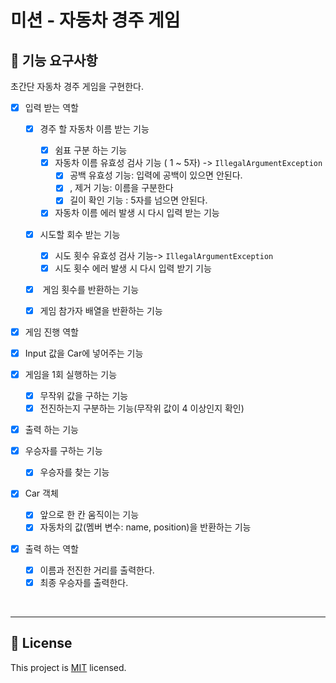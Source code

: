 # 미션 - 자동차 경주 게임

## 🚀 기능 요구사항

초간단 자동차 경주 게임을 구현한다.

- [x] 입력 받는 역할

  - [x] 경주 할 자동차 이름 받는 기능
    - [x] 쉼표 구분 하는 기능
    - [x] 자동차 이름 유효성 검사 기능 ( 1 ~ 5자) ->  `IllegalArgumentException`
      - [x] 공백 유효성 기능: 입력에 공백이 있으면 안된다.
      - [x] , 제거 기능: 이름을 구분한다
      - [x] 길이 확인 기능 : 5자를 넘으면 안된다.
    - [x] 자동차 이름 에러 발생 시  다시 입력 받는 기능
  - [x] 시도할 회수 받는 기능
    - [x] 시도 횟수 유효성 검사 기능->  `IllegalArgumentException`
    - [x] 시도 횟수 에러 발생 시 다시 입력 받기 기능
  - [x]  게임 횟수를 반환하는 기능
  - [x]  게임 참가자 배열을 반환하는 기능

  

- [x]  게임 진행 역할

  - [x] Input 값을 Car에 넣어주는 기능
  - [x] 게임을 1회 실행하는 기능
    - [x] 무작위 값을 구하는 기능
    - [x] 전진하는지 구분하는 기능(무작위 값이 4 이상인지 확인)
  - [x] 출력 하는 기능 
  - [x] 우승자를 구하는 기능
    - [x] 우승자를 찾는 기능

- [x] Car 객체

  - [x] 앞으로 한 칸 움직이는 기능
  - [x] 자동차의 값(멤버 변수: name, position)을 반환하는 기능

- [x] 출력 하는 역할

  - [x] 이름과 전진한 거리를 출력한다.
  - [x] 최종 우승자를 출력한다.

<br>



---

## 📝 License

This project is [MIT](https://github.com/woowacourse/java-racingcar-precourse/blob/master/LICENSE) licensed.
